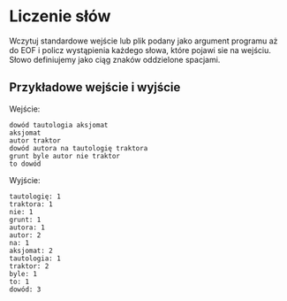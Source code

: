 # Liczenie słów
Wczytuj standardowe wejście lub plik podany jako argument programu aż do
EOF i policz wystąpienia każdego słowa, które pojawi sie na wejściu. Słowo
definiujemy jako ciąg znaków oddzielone spacjami.

## Przykładowe wejście i wyjście
Wejście:
````
dowód tautologia aksjomat
aksjomat
autor traktor
dowód autora na tautologię traktora
grunt byle autor nie traktor
to dowód
````

Wyjście:
````
tautologię: 1
traktora: 1
nie: 1
grunt: 1
autora: 1
autor: 2
na: 1
aksjomat: 2
tautologia: 1
traktor: 2
byle: 1
to: 1
dowód: 3
````
